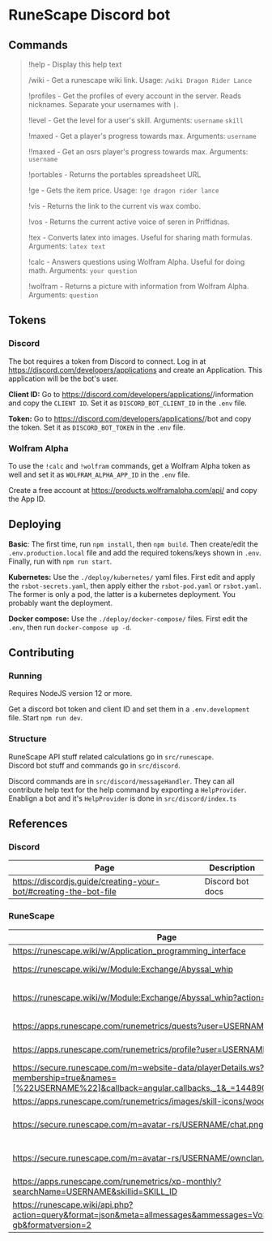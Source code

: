 # RuneScape Discord bot

## Commands

> !help - Display this help text
>
> /wiki - Get a runescape wiki link. Usage: `/wiki Dragon Rider Lance`
>
> !profiles - Get the profiles of every account in the server. Reads nicknames. Separate your usernames with `|`.
>
> !level - Get the level for a user's skill. Arguments: `username` `skill`
>
> !maxed - Get a player's progress towards max. Arguments: `username`
>
> !!maxed - Get an osrs player's progress towards max. Arguments: `username`
>
> !portables - Returns the portables spreadsheet URL
>
> !ge - Gets the item price. Usage: `!ge dragon rider lance`
>
> !vis - Returns the link to the current vis wax combo.
>
> !vos - Returns the current active voice of seren in Priffidnas.
>
> !tex - Converts latex into images. Useful for sharing math formulas. Arguments: `latex text`
>
> !calc - Answers questions using Wolfram Alpha. Useful for doing math. Arguments: `your question`
>
> !wolfram - Returns a picture with information from Wolfram Alpha. Arguments: `question`

## Tokens

### Discord

The bot requires a token from Discord to connect.
Log in at https://discord.com/developers/applications and create an Application.
This application will be the bot's user.

**Client ID:** Go to https://discord.com/developers/applications/<BOT-ID-HERE>/information
and copy the `CLIENT ID`.
Set it as `DISCORD_BOT_CLIENT_ID` in the `.env` file.

**Token:** Go to https://discord.com/developers/applications/<BOT-ID-HERE>/bot
and copy the token.
Set it as `DISCORD_BOT_TOKEN` in the `.env` file.

### Wolfram Alpha

To use the `!calc` and `!wolfram` commands, get a Wolfram Alpha token as well and set it as `WOLFRAM_ALPHA_APP_ID` in the `.env` file.

Create a free account at https://products.wolframalpha.com/api/ and copy the App ID.

## Deploying

**Basic**: The first time, run `npm install`, then `npm build`. Then create/edit the `.env.production.local` file and add the required tokens/keys shown in `.env`. Finally, run with `npm run start`.

**Kubernetes:** Use the `./deploy/kubernetes/` yaml files. First edit and apply the `rsbot-secrets.yaml`, then apply either the `rsbot-pod.yaml` or `rsbot.yaml`. The former is only a pod, the latter is a kubernetes deployment. You probably want the deployment.

**Docker compose:** Use the `./deploy/docker-compose/` files. First edit the `.env`, then run `docker-compose up -d`.

## Contributing

### Running

Requires NodeJS version 12 or more.

Get a discord bot token and client ID and set them in a `.env.development` file.
Start `npm run dev`.

### Structure

RuneScape API stuff related calculations go in `src/runescape`.  
Discord bot stuff and commands go in `src/discord`.

Discord commands are in `src/discord/messageHandler`.
They can all contribute help text for the help command by exporting a `HelpProvider`.  
Enablign a bot and it's `HelpProvider` is done in `src/discord/index.ts`

## References

### Discord

| Page                                                             | Description      |
| ---------------------------------------------------------------- | ---------------- |
| https://discordjs.guide/creating-your-bot/#creating-the-bot-file | Discord bot docs |

### RuneScape

| Page                                                                                                                                              | Description                    |
| ------------------------------------------------------------------------------------------------------------------------------------------------- | ------------------------------ |
| https://runescape.wiki/w/Application_programming_interface                                                                                        | RS APIs                        |
| https://runescape.wiki/w/Module:Exchange/Abyssal_whip                                                                                             | Wiki GE page                   |
| https://runescape.wiki/w/Module:Exchange/Abyssal_whip?action=raw                                                                                  | Raw data, for programs         |
| https://apps.runescape.com/runemetrics/quests?user=USERNAME                                                                                       | RuneMetrics quests             |
| https://apps.runescape.com/runemetrics/profile?user=USERNAME&activities=0                                                                         | RuneMetrics profile            |
| https://secure.runescape.com/m=website-data/playerDetails.ws?membership=true&names=[%22USERNAME%22]&callback=angular.callbacks._1&_=1448901242774 | RuneMetrics player clan info   |
| https://apps.runescape.com/runemetrics/images/skill-icons/woodcutting.png                                                                         | Skill icons                    |
| https://secure.runescape.com/m=avatar-rs/USERNAME/chat.png                                                                                        | returns 302 to a user avatar   |
| https://secure.runescape.com/m=avatar-rs/USERNAME/ownclan.png                                                                                     | returns a 302 to a clan avatar |
| https://apps.runescape.com/runemetrics/xp-monthly?searchName=USERNAME&skillid=SKILL_ID                                                            | Monthly xp                     |
| https://runescape.wiki/api.php?action=query&format=json&meta=allmessages&ammessages=VoS&amlang=en-gb&formatversion=2                              | Voice of Seren                 |
